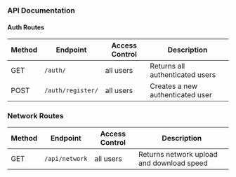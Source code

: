 ### API Documentation


#### Auth Routes

| Method | Endpoint                        | Access Control      | Description                                        |
|--------|---------------------------------|---------------------|----------------------------------------------------|
| GET    | `/auth/`                | all users          | Returns all authenticated  users               |
| POST    | `/auth/register/`            | all users | Creates a new authenticated user             |


### Network Routes
| Method | Endpoint                        | Access Control      | Description                                        |
|--------|---------------------------------|---------------------|----------------------------------------------------|
| GET    | `/api/network`                  | all users           | Returns network upload and download speed          |
